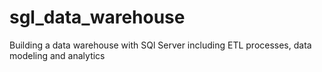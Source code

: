 # sgl_data_warehouse
Building a data warehouse with SQl Server including ETL processes, data modeling and analytics
